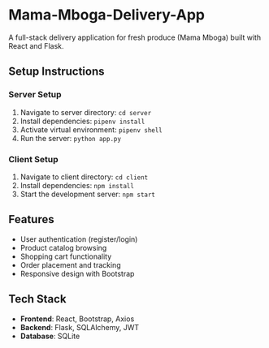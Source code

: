 # Mama-Mboga-Delivery-App

A full-stack delivery application for fresh produce (Mama Mboga) built with React and Flask.

## Setup Instructions

### Server Setup
1. Navigate to server directory: `cd server`
2. Install dependencies: `pipenv install`
3. Activate virtual environment: `pipenv shell`
4. Run the server: `python app.py`

### Client Setup
1. Navigate to client directory: `cd client`
2. Install dependencies: `npm install`
3. Start the development server: `npm start`

## Features
- User authentication (register/login)
- Product catalog browsing
- Shopping cart functionality
- Order placement and tracking
- Responsive design with Bootstrap

## Tech Stack
- **Frontend**: React, Bootstrap, Axios
- **Backend**: Flask, SQLAlchemy, JWT
- **Database**: SQLite